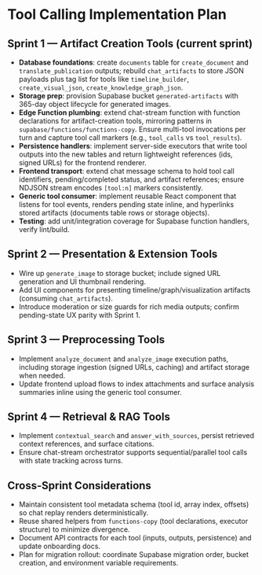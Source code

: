 # Tool Calling Implementation Plan

## Sprint 1 — Artifact Creation Tools (current sprint)

- **Database foundations**: create `documents` table for `create_document` and `translate_publication` outputs; rebuild `chat_artifacts` to store JSON payloads plus tag list for tools like `timeline_builder`, `create_visual_json`, `create_knowledge_graph_json`.
- **Storage prep**: provision Supabase bucket `generated-artifacts` with 365-day object lifecycle for generated images.
- **Edge Function plumbing**: extend chat-stream function with function declarations for artifact-creation tools, mirroring patterns in `supabase/functions/functions-copy`. Ensure multi-tool invocations per turn and capture tool call markers (e.g., `tool_calls` vs `tool_results`).
- **Persistence handlers**: implement server-side executors that write tool outputs into the new tables and return lightweight references (ids, signed URLs) for the frontend renderer.
- **Frontend transport**: extend chat message schema to hold tool call identifiers, pending/completed status, and artifact references; ensure NDJSON stream encodes `[tool:n]` markers consistently.
- **Generic tool consumer**: implement reusable React component that listens for tool events, renders pending state inline, and hyperlinks stored artifacts (documents table rows or storage objects).
- **Testing**: add unit/integration coverage for Supabase function handlers, verify lint/build.

## Sprint 2 — Presentation & Extension Tools

- Wire up `generate_image` to storage bucket; include signed URL generation and UI thumbnail rendering.
- Add UI components for presenting timeline/graph/visualization artifacts (consuming `chat_artifacts`).
- Introduce moderation or size guards for rich media outputs; confirm pending-state UX parity with Sprint 1.

## Sprint 3 — Preprocessing Tools

- Implement `analyze_document` and `analyze_image` execution paths, including storage ingestion (signed URLs, caching) and artifact storage when needed.
- Update frontend upload flows to index attachments and surface analysis summaries inline using the generic tool consumer.

## Sprint 4 — Retrieval & RAG Tools

- Implement `contextual_search` and `answer_with_sources`, persist retrieved context references, and surface citations.
- Ensure chat-stream orchestrator supports sequential/parallel tool calls with state tracking across turns.

## Cross-Sprint Considerations

- Maintain consistent tool metadata schema (tool id, array index, offsets) so chat replay renders deterministically.
- Reuse shared helpers from `functions-copy` (tool declarations, executor structure) to minimize divergence.
- Document API contracts for each tool (inputs, outputs, persistence) and update onboarding docs.
- Plan for migration rollout: coordinate Supabase migration order, bucket creation, and environment variable requirements.
